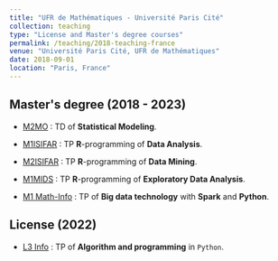 ```yaml
---
title: "UFR de Mathématiques - Université Paris Cité"
collection: teaching
type: "License and Master's degree courses"
permalink: /teaching/2018-teaching-france
venue: "Université Paris Cité, UFR de Mathématiques"
date: 2018-09-01
location: "Paris, France"
---
```


## Master's degree (2018 - 2023)

- [M2MO](https://masterfinance.math.univ-paris-diderot.fr/) : TD of **Statistical Modeling**.

- [M1ISIFAR](https://master.math.u-paris.fr/annee/m1-isifar/) : TP **R**-programming of **Data Analysis**.

- [M2ISIFAR](https://master.math.u-paris.fr/annee/m2-isifar/) : TP **R**-programming of **Data Mining**.

- [M1MIDS](https://master.math.u-paris.fr/annee/m1-mi/) : TP **R**-programming of **Exploratory Data Analysis**.

- [M1 Math-Info](https://master.math.u-paris.fr/modules/m1mi-big-data/) : TP of **Big data technology** with **Spark** and **Python**.

## License (2022)

- [L3 Info](https://odf.u-paris.fr/fr/offre-de-formation/licence-XA/sciences-technologies-sante-STS/informatique-K2VO937D/licence-informatique-parcours-informatique-generale-JRKM8J1B.html) : TP of **Algorithm and programming** in `Python`.

<!-- 
Courses (Khmer)
===========

- [Introduction to Machine Learning](https://hassothea.github.io/MLcourses/index.html)

- [FPB - Machine Learning Course](https://hassothea.github.io/FPB_ML_course/index.html)

-->



